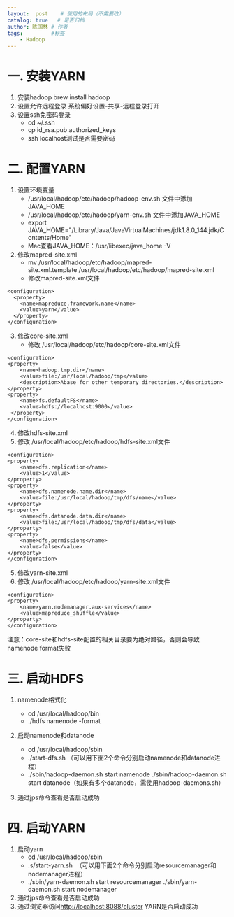 ```yaml
---
layout:  post    # 使用的布局（不需要改）
catalog: true   # 是否归档
author: 陈国林 # 作者
tags:         #标签
    - Hadoop
---
```


# 一. 安装YARN
1. 安装hadoop
    brew install hadoop
2. 设置允许远程登录
    系统偏好设置-共享-远程登录打开
3. 设置ssh免密码登录
    * cd ~/.ssh
    * cp id_rsa.pub authorized_keys
    *  ssh localhost测试是否需要密码

# 二. 配置YARN
1. 设置环境变量
    * /usr/local/hadoop/etc/hadoop/hadoop-env.sh 文件中添加JAVA_HOME
    * /usr/local/hadoop/etc/hadoop/yarn-env.sh 文件中添加JAVA_HOME
    * export JAVA_HOME="/Library/Java/JavaVirtualMachines/jdk1.8.0_144.jdk/Contents/Home"
    * Mac查看JAVA_HOME：/usr/libexec/java_home -V
2. 修改mapred-site.xml
    * mv /usr/local/hadoop/etc/hadoop/mapred-site.xml.template /usr/local/hadoop/etc/hadoop/mapred-site.xml
   * 修改mapred-site.xml文件
```
<configuration>
  <property>
    <name>mapreduce.framework.name</name>
    <value>yarn</value>
  </property>
</configuration>
```
3.  修改core-site.xml
    * 修改 /usr/local/hadoop/etc/hadoop/core-site.xml文件
```
<configuration>
<property>
    <name>hadoop.tmp.dir</name>
    <value>file:/usr/local/hadoop/tmp</value>
    <description>Abase for other temporary directories.</description>
</property>
<property>
    <name>fs.defaultFS</name>
    <value>hdfs://localhost:9000</value>
 </property>
</configuration>
```
4.  修改hdfs-site.xml
5.  修改 /usr/local/hadoop/etc/hadoop/hdfs-site.xml文件
```
<configuration>
<property>
    <name>dfs.replication</name>
    <value>1</value>
</property>
<property>
    <name>dfs.namenode.name.dir</name>
    <value>file:/usr/local/hadoop/tmp/dfs/name</value>
</property>
<property>
    <name>dfs.datanode.data.dir</name>
    <value>file:/usr/local/hadoop/tmp/dfs/data</value>
</property>
<property>
    <name>dfs.permissions</name>
    <value>false</value>
</property>
</configuration>
```
5.  修改yarn-site.xml
6.  修改 /usr/local/hadoop/etc/hadoop/yarn-site.xml文件
```
<configuration>
<property>
    <name>yarn.nodemanager.aux-services</name>
    <value>mapreduce_shuffle</value>
</property>
</configuration>
```
注意：core-site和hdfs-site配置的相关目录要为绝对路径，否则会导致namenode format失败

# 三. 启动HDFS
1. namenode格式化
    * cd /usr/local/hadoop/bin
    * ./hdfs namenode -format

2.  启动namenode和datanode
    * cd /usr/local/hadoop/sbin
    *  ./start-dfs.sh （可以用下面2个命令分别启动namenode和datanode进程）
    *   ./sbin/hadoop-daemon.sh start namenode
         ./sbin/hadoop-daemon.sh start datanode（如果有多个datanode，需使用hadoop-daemons.sh）
4. 通过jps命令查看是否启动成功

# 四. 启动YARN
1. 启动yarn
    * cd /usr/local/hadoop/sbin
    * .s/start-yarn.sh  （可以用下面2个命令分别启动resourcemanager和nodemanager进程）
    *  ./sbin/yarn-daemon.sh start resourcemanager
        ./sbin/yarn-daemon.sh start nodemanager
2.  通过jps命令查看是否启动成功
3.  通过浏览器访问[http://localhost:8088/cluster](http://localhost:8088/cluster) YARN是否启动成功
